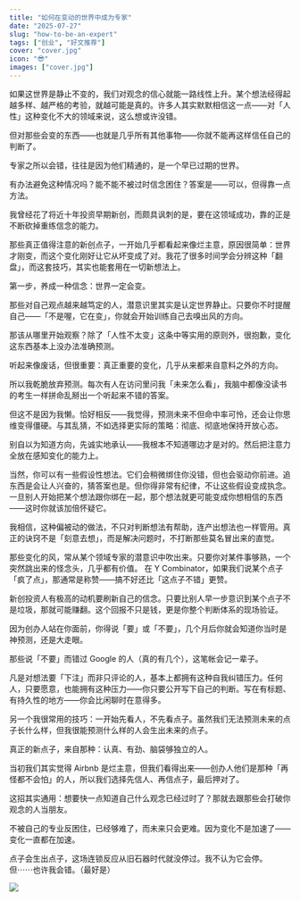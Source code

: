 ```yaml
---
title: "如何在变动的世界中成为专家"
date: "2025-07-27"
slug: "how-to-be-an-expert"
tags: ["创业", "好文推荐"]
cover: "cover.jpg"
icon: "😎"
images: ["cover.jpg"]
---
```

如果这世界是静止不变的，我们对观念的信心就能一路线性上升。某个想法经得起越多样、越严格的考验，就越可能是真的。许多人其实默默相信这一点——对「人性」这种变化不大的领域来说，这么想或许没错。



但对那些会变的东西——也就是几乎所有其他事物——你就不能再这样信任自己的判断了。



专家之所以会错，往往是因为他们精通的，是一个早已过期的世界。



有办法避免这种情况吗？能不能不被过时信念困住？答案是——可以，但得靠一点方法。



我曾经花了将近十年投资早期新创，而颇具讽刺的是，要在这领域成功，靠的正是不断砍掉重练信念的能力。



那些真正值得注意的新创点子，一开始几乎都看起来像烂主意，原因很简单：世界才刚变，而这个变化刚好让它从坏变成了对。我花了很多时间学会分辨这种「翻盘」，而这套技巧，其实也能套用在一切新想法上。



第一步，养成一种信念：世界一定会变。



那些对自己观点越来越笃定的人，潜意识里其实是认定世界静止。只要你不时提醒自己——「不是喔，它在变」，你就会开始训练自己去嗅出风的方向。



那该从哪里开始观察？除了「人性不太变」这条中等实用的原则外，很抱歉，变化这东西基本上没办法准确预测。



听起来像废话，但很重要：真正重要的变化，几乎从来都来自意料之外的方向。



所以我乾脆放弃预测。每次有人在访问里问我「未来怎么看」，我脑中都像没读书的考生一样拼命乱掰出一个听起来不错的答案。



但这不是因为我懒。恰好相反——我觉得，预测未来不但命中率可怜，还会让你思维变得僵硬。与其乱猜，不如选择更实际的策略：彻底、彻底地保持开放心态。



别自以为知道方向，先诚实地承认——我根本不知道哪边才是对的。然后把注意力全放在感知变化的能力上。



当然，你可以有一些假设性想法。它们会稍微绑住你没错，但也会驱动你前进。追东西是会让人兴奋的，猜答案也是。但你得非常有纪律，不让这些假设变成执念。
一旦别人开始把某个想法跟你绑在一起，那个想法就更可能变成你想相信的东西——这时你就该加倍怀疑它。



我相信，这种偏被动的做法，不只对判断想法有帮助，连产出想法也一样管用。真正的诀窍不是「刻意去想」，而是解决问题时，不打断那些莫名冒出来的直觉。



那些变化的风，常从某个领域专家的潜意识中吹出来。只要你对某件事够熟，一个突然跳出来的怪念头，几乎都有价值。
在 Y Combinator，如果我们说某个点子「疯了点」，那通常是称赞——搞不好还比「这点子不错」更赞。



新创投资人有极高的动机要刷新自己的信念。只要比别人早一步意识到某个点子不是垃圾，那就可能赚翻。这个回报不只是钱，更是你整个判断体系的现场验证。



因为创办人站在你面前，你得说「要」或「不要」，几个月后你就会知道你当时是神预测，还是大走眼。



那些说「不要」而错过 Google 的人（真的有几个），这笔帐会记一辈子。



凡是对想法要「下注」而非只评论的人，基本上都拥有这种自我纠错压力。任何人，只要愿意，也能拥有这种压力——你只要公开写下自己的判断。写在有标题、有持久性的地方——你会比闲聊时在意得多。



另一个我很常用的技巧：一开始先看人，不先看点子。虽然我们无法预测未来的点子长什么样，但我很能预测什么样的人会生出未来的点子。



真正的新点子，来自那种：认真、有劲、脑袋够独立的人。



当初我们其实觉得 Airbnb 是烂主意，但我们看得出来——创办人他们是那种「再怪都不会怕」的人，所以我们选择先信人、再信点子，最后押对了。



这招其实通用：想要快一点知道自己什么观念已经过时了？那就去跟那些会打破你观念的人当朋友。



不被自己的专业反困住，已经够难了，而未来只会更难。因为变化不是加速了——变化一直都在加速。



点子会生出点子，这场连锁反应从旧石器时代就没停过。我不认为它会停。
但⋯⋯也许我会错。（最好是）




![](https://prod-files-secure.s3.us-west-2.amazonaws.com/112d0858-5090-4d34-a606-b75eb8d65fd2/46476355-9cf3-4e99-9b7a-3531bc426380/1000202064.png?X-Amz-Algorithm=AWS4-HMAC-SHA256&X-Amz-Content-Sha256=UNSIGNED-PAYLOAD&X-Amz-Credential=ASIAZI2LB466UCQXGCYB%2F20250904%2Fus-west-2%2Fs3%2Faws4_request&X-Amz-Date=20250904T165219Z&X-Amz-Expires=3600&X-Amz-Security-Token=IQoJb3JpZ2luX2VjEPj%2F%2F%2F%2F%2F%2F%2F%2F%2F%2FwEaCXVzLXdlc3QtMiJHMEUCIQDezfPcOw3lwfHmiaYtf7rZpA2r5YAI0UHAcP6bHTJioAIgDsjF5UWQRj8phbZhO7J0%2B6Q%2Fjjespbi2gHbI%2FxA7c6Iq%2FwMIYRAAGgw2Mzc0MjMxODM4MDUiDKetbqQmqesDacKPGircA7g1s1FohOOgdAq58EshpxaPC4L6zAaa%2BO%2F4xb66AybFrxGS7O0HqqYZ7W7ed%2F%2FLRXgs5lUr1dHo4UShER2f3%2BfN9sdv1W6EvlYH6FwvU2mAze98O0EXFNkduug4INl2n1%2FSoOqmXUyB4%2FSo0l4Kz7V1mzoKV2XizCUy08KaKXEN4lp2BKO1zdUOY9eGn8ODm0mdcPcAjhwibYt3v6p9xZij3pVLKIM04WS5K4Ez2UMDAcC2d4%2BMDSmdauBh3ZxejjXynjQ9YesIfx48x9%2Fa7aYjtuw0m9n9Zu3QHypXWz%2Fy704TPta%2FNr0Rdk7zbvUlmuVc%2FC16fEHV7iA8c3Hytomz6zdkSNVfoDZTvCvIME3PSXhy8YqBMNAeYE9Yr3eUttdSkMj%2BXBuD%2Bg19OobvEO%2FqSp2g2dmow0wNCJLLabQLqWRUvwHYj19S8riqxzg9EX5MW1dr8G4STPiIi159YfSWPhNMGBQABQdcK0FCe1wS4bbslIJ80qyH5XB5%2Fep0LSBrh2lTekSk1k7%2BDRz5sgNcYla3NntO7HvFqX3Dx9ZDER4FtPpyWOZLx6%2BsN5SSVR6RddFdeawIRDr36J1HGwFqqL3qhbjFl6AOhoG9bzmggfCiCgVbS0hlKnfqMN7l5sUGOqUBhP8hgE7Agl65QSGoU0oWvOAuvHD2Nkj7viQ8oNPtzD6%2B85WXlVpFGUL4r1PogXxqipP91fML77auAiq3PF6dXO7Mj%2Bfance3sWv7bF3%2Fh8VhI2HQLJqYBzGhqiEvj16DD4F6V3U7E3zGQ2GilLE9vOAuyo1SA5opU65eBwtI%2FKNj7481PVP60GhTnRDz%2FWxbjBEkPhbUzjR8yROqYwiC2ie2D11x&X-Amz-Signature=d6db89cb2de5d5055f9be3731cde918087a2ab377725b2cc149748791c90d2d6&X-Amz-SignedHeaders=host&x-amz-checksum-mode=ENABLED&x-id=GetObject)

